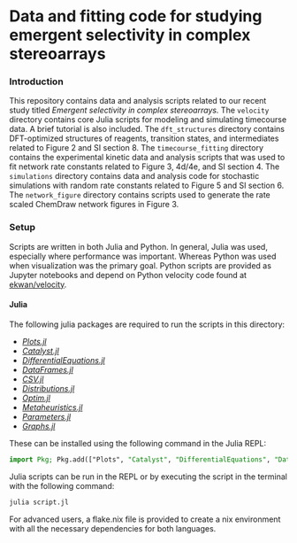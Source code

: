 # Data and fitting code for studying emergent selectivity in complex stereoarrays

### Introduction

This repository contains data and analysis scripts related to our recent study titled *Emergent selectivity in complex stereoarrays.* The `velocity` directory contains core Julia scripts for modeling and simulating timecourse data. A brief tutorial is also included. The `dft_structures` directory contains DFT-optimized structures of reagents, transition states, and intermediates related to Figure 2 and SI section 8.  The `timecourse_fitting` directory contains the experimental kinetic data and analysis scripts that was used to fit network rate constants related to Figure 3, 4d/4e, and SI section 4. The `simulations` directory contains data and analysis code for stochastic simulations with random rate constants related to Figure 5 and SI section 6. The `network_figure` directory contains scripts used to generate the rate scaled ChemDraw network figures in Figure 3.

### Setup

Scripts are written in both Julia and Python. In general, Julia was used, especially where performance was important. Whereas Python was used when visualization was the primary goal. Python scripts are provided as Jupyter notebooks and depend on Python velocity code found at [ekwan/velocity](https://github.com/ekwan/velocity).

#### Julia
The following julia packages are required to run the scripts in this directory:
* *[Plots.jl](https://github.com/JuliaPlots/Plots.jl)* 
* *[Catalyst.jl](https://github.com/SciML/Catalyst.jl)*
* *[DifferentialEquations.jl](https://github.com/SciML/DifferentialEquations.jl)*
* *[DataFrames.jl](https://github.com/JuliaData/DataFrames.jl)*
* *[CSV.jl](https://github.com/JuliaData/CSV.jl)*
* *[Distributions.jl](https://github.com/JuliaStats/Distributions.jl)*
* *[Optim.jl](https://github.com/JuliaNLSolvers/Optim.jl)*
* *[Metaheuristics.jl](https://github.com/jmejia8/Metaheuristics.jl)*
* *[Parameters.jl](https://github.com/mauro3/Parameters.jl)*
* *[Graphs.jl](https://github.com/JuliaGraphs/Graphs.jl)*

These can be installed using the following command in the Julia REPL:
```julia
import Pkg; Pkg.add(["Plots", "Catalyst", "DifferentialEquations", "DataFrames", "CSV", "Distributions", "Optim", "Metaheuristics", "Parameters", "Graphs"])
```

Julia scripts can be run in the REPL or by executing the script in the terminal with the following command:
```bash
julia script.jl
```

For advanced users, a flake.nix file is provided to create a nix environment with all the necessary dependencies for both languages.